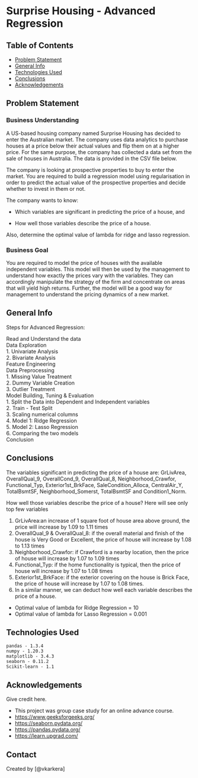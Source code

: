 # Surprise Housing - Advanced Regression

## Table of Contents
* [Problem Statement](#problem-statement)
* [General Info](#general-info)
* [Technologies Used](#technologies-used)
* [Conclusions](#conclusions)
* [Acknowledgements](#acknowledgements)

<!-- You can include any other section that is pertinent to your problem -->

## Problem Statement
### Business Understanding
A US-based housing company named Surprise Housing has decided to enter the Australian market. The company uses data analytics to purchase houses at a price below their actual values and flip them on at a higher price. For the same purpose, the company has collected a data set from the sale of houses in Australia. The data is provided in the CSV file below.

The company is looking at prospective properties to buy to enter the market. You are required to build a regression model using regularisation in order to predict the actual value of the prospective properties and decide whether to invest in them or not.

The company wants to know:

* Which variables are significant in predicting the price of a house, and

* How well those variables describe the price of a house.

Also, determine the optimal value of lambda for ridge and lasso regression.

### Business Goal
You are required to model the price of houses with the available independent variables. This model will then be used by the management to understand how exactly the prices vary with the variables. They can accordingly manipulate the strategy of the firm and concentrate on areas that will yield high returns. Further, the model will be a good way for management to understand the pricing dynamics of a new market.

<!-- You don't have to answer all the questions - just the ones relevant to your project. -->

## General Info
Steps for Advanced Regression:

Read and Understand the data<br>
Data Exploration<br>
    1. Univariate Analysis<br>
    2.  Bivariate Analysis<br>
Feature Engineering<br>
Data Preprocessing<br>
    1.  Missing Value Treatment<br>
    2.  Dummy Variable Creation<br>
    3.  Outlier Treatment<br>
Model Building, Tuning & Evaluation<br>
    1. Split the Data into Dependent and Independent variables<br>
    2. Train - Test Split<br>
    3. Scaling numerical columns<br>
    4. Model 1: Ridge Regression<br>
    5. Model 2: Lasso Regression<br>
    6. Comparing the two models<br>
Conclusion

<!-- You don't have to answer all the questions - just the ones relevant to your project. -->
## Conclusions

The variables significant in predicting the price of a house are: 
    GrLivArea, OverallQual_9, OverallCond_9, OverallQual_8, Neighborhood_Crawfor, Functional_Typ, Exterior1st_BrkFace, SaleCondition_Alloca, CentralAir_Y, TotalBsmtSF, Neighborhood_Somerst, TotalBsmtSF and Condition1_Norm.

How well those variables describe the price of a house?
Here will see only top few variables

1. GrLivArea:an increase of 1 square foot of house area above ground, the price will increase by 1.09 to 1.11 times
2. OverallQual_9 & OverallQual_8: if the overall material and finish of the house is Very Good or Excellent, the price of house will increase by 1.08 to 1.13 times
3. Neighborhood_Crawfor: if Crawford is a nearby location, then the price of house will increase by 1.07 to 1.09 times
4. Functional_Typ: if the home functionality is typical, then the price of house will increase by 1.07 to 1.08 times
5. Exterior1st_BrkFace: if the exterior covering on the house is Brick Face, the price of house will increase by 1.07 to 1.08 times.
6. In a similar manner, we can deduct how well each variable describes the price of a house.

* Optimal value of lambda for Ridge Regression = 10
* Optimal value of lambda for Lasso Regression = 0.001

<!-- You don't have to answer all the questions - just the ones relevant to your project. -->


## Technologies Used
    pandas - 1.3.4
    numpy - 1.20.3
    matplotlib - 3.4.3
    seaborn - 0.11.2
    Scikit-learn - 1.1

<!-- As the libraries versions keep on changing, it is recommended to mention the version of library used in this project -->

## Acknowledgements
Give credit here.
- This project was group case study for an online advance course.
- https://www.geeksforgeeks.org/
- https://seaborn.pydata.org/
- https://pandas.pydata.org/
- https://learn.upgrad.com/


## Contact
Created by [@vkarkera]


<!-- Optional -->
<!-- ## License -->
<!-- This project is open source and available under the [... License](). -->

<!-- You don't have to include all sections - just the one's relevant to your project -->
